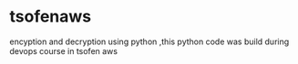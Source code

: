# tsofenaws
encyption and decryption using python ,this python code was build during devops course in tsofen aws
